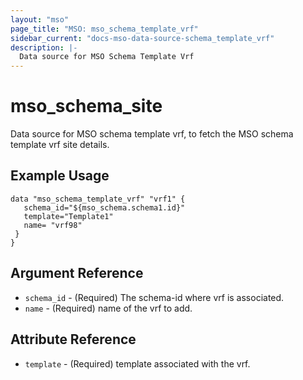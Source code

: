 ```yaml
---
layout: "mso"
page_title: "MSO: mso_schema_template_vrf"
sidebar_current: "docs-mso-data-source-schema_template_vrf"
description: |-
  Data source for MSO Schema Template Vrf
---
```


# mso_schema_site #

Data source for MSO schema template vrf, to fetch the MSO schema template vrf site details.

## Example Usage ##

```hcl
data "mso_schema_template_vrf" "vrf1" {
   schema_id="${mso_schema.schema1.id}"
   template="Template1"
   name= "vrf98"
 }
}
```

## Argument Reference ##


* `schema_id` - (Required) The schema-id where vrf is associated.
* `name` - (Required) name of the vrf to add.



## Attribute Reference ##

* `template` - (Required) template associated with the vrf.